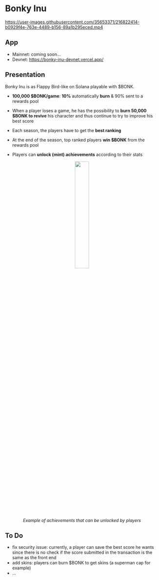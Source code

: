 # Bonky Inu

https://user-images.githubusercontent.com/35653371/216822414-b0929f4e-763e-4489-b156-89a1b295eced.mp4


## App
- Mainnet: coming soon...
- Devnet: https://bonky-inu-devnet.vercel.app/

## Presentation

Bonky Inu is as Flappy Bird-like on Solana playable with $BONK.

- **100,000 $BONK/game**: **10%** automatically **burn** & 90% sent to a rewards pool

- When a player loses a game, he has the possibility to **burn 50,000 $BONK to revive** his character and thus continue to try to improve his best score

- Each season, the players have to get the **best ranking**

- At the end of the season, top ranked players **win $BONK** from the rewards pool 

- Players can **unlock (mint) achievements** according to their stats

<p align="center">
<img src="https://user-images.githubusercontent.com/35653371/216807912-d0e34e4c-b3de-4b2e-9d8a-2c0204aa6731.png" width="30%" height="30%" />
<br>
<em>Example of achievements that can be unlocked by players</em>

## To Do
- fix security issue: currently, a player can save the best score he wants since there is no check if the score submitted in the transaction is the same as the front end
- add skins: players can burn $BONK to get skins (a superman cap for example)
- ...
